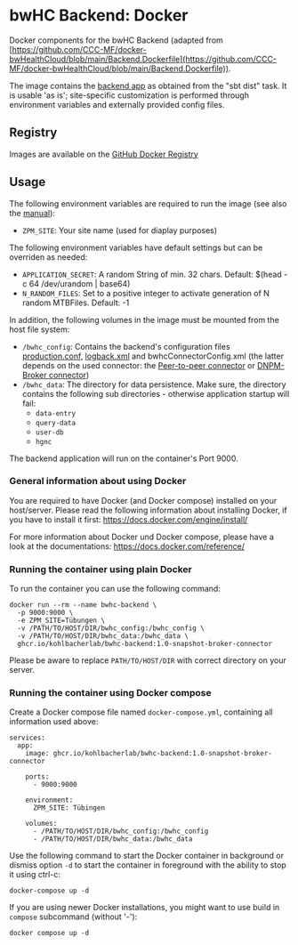 # bwHC Backend: Docker

Docker components for the bwHC Backend (adapted from [https://github.com/CCC-MF/docker-bwHealthCloud/blob/main/Backend.Dockerfile](https://github.com/CCC-MF/docker-bwHealthCloud/blob/main/Backend.Dockerfile)).

The image contains the [backend app](https://github.com/KohlbacherLab/bwHC-REST-API-Gateway/tree/master) as obtained from the "sbt dist" task.
It is usable 'as is'; site-specific customization is performed through environment variables and externally provided config files.


## Registry

Images are available on the [GitHub Docker Registry](https://github.com/KohlbacherLab/bwHC-REST-API-Gateway/pkgs/container/bwhc-backend)


## Usage

The following environment variables are required to run the image (see also the [manual](https://ibmi-intra.cs.uni-tuebingen.de/display/ZPM/bwHC+Prototype+Manual#bwHCPrototypeManual-BasicBackendApplicationConfiguration)):

* `ZPM_SITE`: Your site name (used for diaplay purposes)

The following environment variables have default settings but can be overriden as needed:

* `APPLICATION_SECRET`: A random String of min. 32 chars. Default: $(head -c 64 /dev/urandom | base64)
* `N_RANDOM_FILES`: Set to a positive integer to activate generation of N random MTBFiles. Default: -1

In addition, the following volumes in the image must be mounted from the host file system:

* `/bwhc_config`: Contains the backend's configuration files [production.conf](https://github.com/KohlbacherLab/bwHC-REST-API-Gateway/blob/master/deployment/production.conf), [logback.xml](https://github.com/KohlbacherLab/bwHC-REST-API-Gateway/blob/master/deployment/logback.xml) and bwhcConnectorConfig.xml (the latter depends on the used connector: the [Peer-to-peer connector](https://github.com/KohlbacherLab/bwHC-REST-API-Gateway/blob/master/deployment/bwhcConnectorConfig.xml) or [DNPM-Broker connector](https://github.com/KohlbacherLab/bwHC-Query-Service/tree/master/bwhc_broker_connector#configuration))
* `/bwhc_data`: The directory for data persistence. Make sure, the directory contains the following sub directories - otherwise application startup will fail:
  * `data-entry`
  * `query-data`
  * `user-db`
  * `hgnc`


The backend application will run on the container's Port 9000.

### General information about using Docker

You are required to have Docker (and Docker compose) installed on your host/server. Please read the following information about installing Docker, if you have to install it first: https://docs.docker.com/engine/install/

For more information about Docker und Docker compose, please have a look at the documentations: https://docs.docker.com/reference/

### Running the container using plain Docker

To run the container you can use the following command:

```
docker run --rm --name bwhc-backend \
  -p 9000:9000 \
  -e ZPM_SITE=Tübungen \
  -v /PATH/TO/HOST/DIR/bwhc_config:/bwhc_config \
  -v /PATH/TO/HOST/DIR/bwhc_data:/bwhc_data \
  ghcr.io/kohlbacherlab/bwhc-backend:1.0-snapshot-broker-connector
```

Please be aware to replace `PATH/TO/HOST/DIR` with correct directory on your server.

### Running the container using Docker compose

Create a Docker compose file named `docker-compose.yml`, containing all information used above:

```
services:
  app:
    image: ghcr.io/kohlbacherlab/bwhc-backend:1.0-snapshot-broker-connector

    ports:
      - 9000:9000

    environment:
      ZPM_SITE: Tübingen

    volumes:
      - /PATH/TO/HOST/DIR/bwhc_config:/bwhc_config
      - /PATH/TO/HOST/DIR/bwhc_data:/bwhc_data
```

Use the following command to start the Docker container in background or dismiss option `-d` to start the container in foreground with the ability to stop it using ctrl-c:

```
docker-compose up -d
```

If you are using newer Docker installations, you might want to use build in `compose` subcommand (without '-'):

```
docker compose up -d
```
